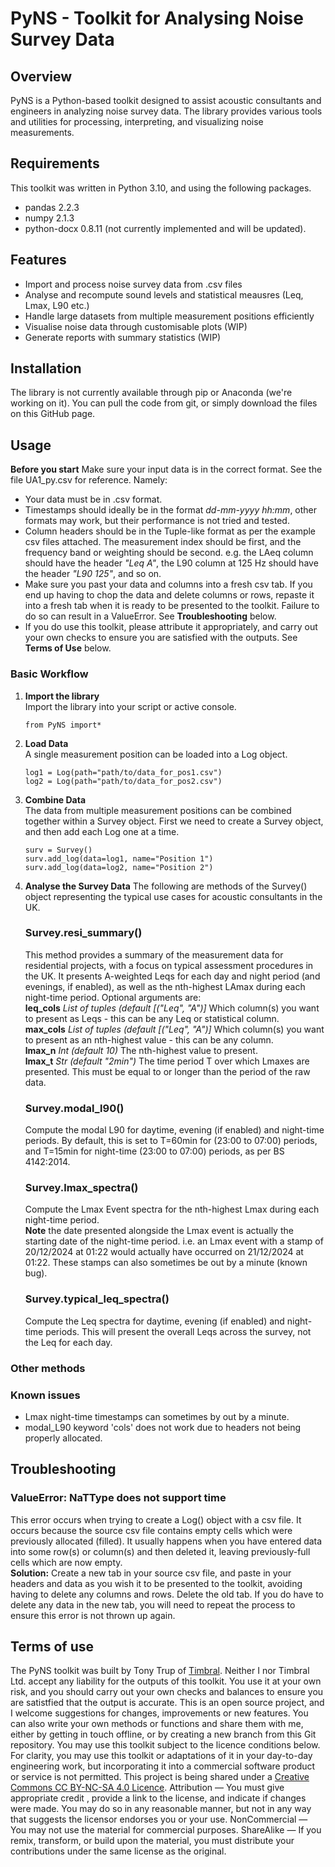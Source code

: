 # PyNS - Toolkit for Analysing Noise Survey Data
## Overview
PyNS is a Python-based toolkit designed to assist acoustic consultants and engineers in analyzing noise survey data. The library provides various tools and utilities for processing, interpreting, and visualizing noise measurements.

## Requirements
This toolkit was written in Python 3.10, and using the following packages.
- pandas 2.2.3
- numpy 2.1.3
- python-docx 0.8.11 (not currently implemented and will be updated).

## Features
- Import and process noise survey data from .csv files
- Analyse and recompute sound levels and statistical meausres (Leq, Lmax, L90 etc.)
- Handle large datasets from multiple measurement positions efficiently
- Visualise noise data through customisable plots (WIP)
- Generate reports with summary statistics (WIP)

## Installation
The library is not currently available through pip or Anaconda (we're working on it). You can pull the code from git, or simply download the files on this GitHub page.

## Usage
**Before you start**
Make sure your input data is in the correct format. See the file UA1_py.csv for reference. Namely:
- Your data must be in .csv format.
- Timestamps should ideally be in the format *dd-mm-yyyy hh:mm*, other formats may work, but their performance is not tried and tested.
- Column headers should be in the Tuple-like format as per the example csv files attached. The measurement index should be first, and the frequency band or weighting should be second. e.g. the LAeq column should have the header *"Leq A"*, the L90 column at 125 Hz should have the header *"L90 125"*, and so on.
- Make sure you past your data and columns into a fresh csv tab. If you end up having to chop the data and delete columns or rows, repaste it into a fresh tab when it is ready to be presented to the toolkit. Failure to do so can result in a ValueError. See **Troubleshooting** below.
- If you do use this toolkit, please attribute it appropriately, and carry out your own checks to ensure you are satisfied with the outputs. See **Terms of Use** below.
### Basic Workflow
1. **Import the library**\
   Import the library into your script or active console.
   ```
   from PyNS import*
   ```
2. **Load Data**\
   A single measurement position can be loaded into a Log object.
   ```
   log1 = Log(path="path/to/data_for_pos1.csv")
   log2 = Log(path="path/to/data_for_pos2.csv")
   ```
3. **Combine Data**\
   The data from multiple measurement positions can be combined together within a Survey object.
   First we need to create a Survey object, and then add each Log one at a time.
   ```
   surv = Survey()
   surv.add_log(data=log1, name="Position 1")
   surv.add_log(data=log2, name="Position 2")
   ```
4. **Analyse the Survey Data**
   The following are methods of the Survey() object representing the typical use cases for acoustic consultants in the UK.
   ### Survey.resi_summary()
   This method provides a summary of the measurement data for residential projects, with a focus on typical assessment procedures in the UK.
   It presents A-weighted Leqs for each day and night period (and evenings, if enabled), as well as the nth-highest LAmax during each night-time period.
   Optional arguments are:\
   **leq_cols** *List of tuples* *(default [("Leq", "A")]* Which column(s) you want to present as Leqs - this can be any Leq or statistical column.\
   **max_cols** *List of tuples* *(default [("Leq", "A")]* Which column(s) you want to present as an nth-highest value - this can be any column.\
   **lmax_n** *Int* *(default 10)* The nth-highest value to present.\
   **lmax_t** *Str* *(default "2min")* The time period T over which Lmaxes are presented. This must be equal to or longer than the period of the raw data.
   
   ### Survey.modal_l90()
   Compute the modal L90 for daytime, evening (if enabled) and night-time periods. By default, this is set to T=60min for (23:00 to 07:00) periods, and T=15min for night-time (23:00 to 07:00) periods, as per BS 4142:2014.
   
   ### Survey.lmax_spectra()
   Compute the Lmax Event spectra for the nth-highest Lmax during each night-time period.\
   **Note** the date presented alongside the Lmax event is actually the starting date of the night-time period. i.e. an Lmax event with a stamp of 20/12/2024 at 01:22 would actually have occurred on 21/12/2024 at 01:22. These stamps can also sometimes be out by a minute (known bug).
   
   ### Survey.typical_leq_spectra()
   Compute the Leq spectra for daytime, evening (if enabled) and night-time periods. This will present the overall Leqs across the survey, not the Leq for each day.
   

### Other methods
### Known issues
- Lmax night-time timestamps can sometimes by out by a minute.
- modal_L90 keyword 'cols' does not work due to headers not being properly allocated.
## Troubleshooting
### ValueError: NaTType does not support time
This error occurs when trying to create a Log() object with a csv file. It occurs because the source csv file contains empty cells which were previously allocated (filled). It usually happens when you have entered data into some row(s) or column(s) and then deleted it, leaving previously-full cells which are now empty.\
**Solution:** Create a new tab in your source csv file, and paste in your headers and data as you wish it to be presented to the toolkit, avoiding having to delete any columns and rows. Delete the old tab. If you do have to delete any data in the new tab, you will need to repeat the process to ensure this error is not thrown up again.

## Terms of use
The PyNS toolkit was built by Tony Trup of [Timbral](https://www.timbral.co.uk).
Neither I nor Timbral Ltd. accept any liability for the outputs of this toolkit. You use it at your own risk, and you should carry out your own checks and balances to ensure you are satistfied that the output is accurate.
This is an open source project, and I welcome suggestions for changes, improvements or new features. You can also write your own methods or functions and share them with me, either by getting in touch offline, or by creating a new branch from this Git repository.
You may use this toolkit subject to the licence conditions below. For clarity, you may use this toolkit or adaptations of it in your day-to-day engineering work, but incorporating it into a commercial software product or service is not permitted.
This project is being shared under a [Creative Commons CC BY-NC-SA 4.0 Licence](https://creativecommons.org/licenses/by-nc-sa/4.0/).
Attribution — You must give appropriate credit , provide a link to the license, and indicate if changes were made. You may do so in any reasonable manner, but not in any way that suggests the licensor endorses you or your use.
NonCommercial — You may not use the material for commercial purposes.
ShareAlike — If you remix, transform, or build upon the material, you must distribute your contributions under the same license as the original.
